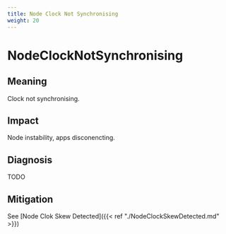 ```yaml
---
title: Node Clock Not Synchronising
weight: 20
---
```


# NodeClockNotSynchronising

## Meaning

Clock not synchronising.

## Impact

Node instability, apps disconencting.

## Diagnosis

TODO

## Mitigation

See [Node Clok Skew Detected]({{< ref "./NodeClockSkewDetected.md" >}})
